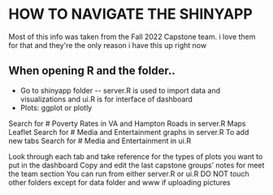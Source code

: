 # HOW TO NAVIGATE THE SHINYAPP

Most of this info was taken from the Fall 2022 Capstone team. i love them for that and they're the only reason i have this up right now

## When opening R and the folder..

* Go to shinyapp folder -- server.R is used to import data and visualizations and ui.R is for interface of dashboard
* Plots: ggplot or plotly

Search for # Poverty Rates in VA and Hampton Roads in server.R
Maps
Leaflet
Search for # Media and Entertainment graphs in server.R
To add new tabs
Search for # Media and Entertainment in ui.R

Look through each tab and take reference for the types of plots you want to put in the dashboard
Copy and edit the last capstone groups’ notes for meet the team section
You can run from either server.R or ui.R 
DO NOT touch other folders except for data folder and www if uploading pictures